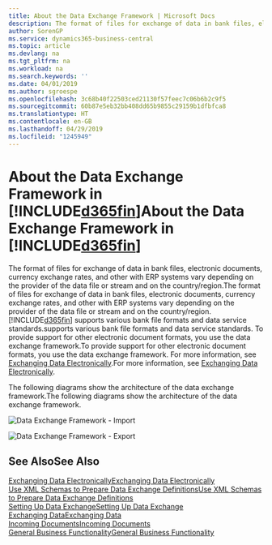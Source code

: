 ```yaml
---
title: About the Data Exchange Framework | Microsoft Docs
description: The format of files for exchange of data in bank files, electronic documents, currency exchange rates, and other with ERP systems vary depending on the provider of the data file or stream and on the country/region.
author: SorenGP
ms.service: dynamics365-business-central
ms.topic: article
ms.devlang: na
ms.tgt_pltfrm: na
ms.workload: na
ms.search.keywords: ''
ms.date: 04/01/2019
ms.author: sgroespe
ms.openlocfilehash: 3c68b40f22503ced21130f57feec7c06b6b2c9f5
ms.sourcegitcommit: 60b87e5eb32bb408dd65b9855c29159b1dfbfca8
ms.translationtype: HT
ms.contentlocale: en-GB
ms.lasthandoff: 04/29/2019
ms.locfileid: "1245949"
---
```

# <a name="about-the-data-exchange-framework-in-included365finincludesd365finmdmd"></a><span data-ttu-id="3fd34-103">About the Data Exchange Framework in [!INCLUDE[d365fin](includes/d365fin_md.md)]</span><span class="sxs-lookup"><span data-stu-id="3fd34-103">About the Data Exchange Framework in [!INCLUDE[d365fin](includes/d365fin_md.md)]</span></span>
<span data-ttu-id="3fd34-104">The format of files for exchange of data in bank files, electronic documents, currency exchange rates, and other with ERP systems vary depending on the provider of the data file or stream and on the country/region.</span><span class="sxs-lookup"><span data-stu-id="3fd34-104">The format of files for exchange of data in bank files, electronic documents, currency exchange rates, and other with ERP systems vary depending on the provider of the data file or stream and on the country/region.</span></span> [!INCLUDE[d365fin](includes/d365fin_md.md)] <span data-ttu-id="3fd34-105">supports various bank file formats and data service standards.</span><span class="sxs-lookup"><span data-stu-id="3fd34-105">supports various bank file formats and data service standards.</span></span> <span data-ttu-id="3fd34-106">To provide support for other electronic document formats, you use the data exchange framework.</span><span class="sxs-lookup"><span data-stu-id="3fd34-106">To provide support for other electronic document formats, you use the data exchange framework.</span></span> <span data-ttu-id="3fd34-107">For more information, see [Exchanging Data Electronically](across-data-exchange.md).</span><span class="sxs-lookup"><span data-stu-id="3fd34-107">For more information, see [Exchanging Data Electronically](across-data-exchange.md).</span></span>    

 <span data-ttu-id="3fd34-108">The following diagrams show the architecture of the data exchange framework.</span><span class="sxs-lookup"><span data-stu-id="3fd34-108">The following diagrams show the architecture of the data exchange framework.</span></span>  

 ![Data Exchange Framework &#45; Import](media/across-data-exchange/dataexchangeframework_import.png)  

 ![Data Exchange Framework &#45; Export](media/across-data-exchange/dataexchangeframework_export.png)  

## <a name="see-also"></a><span data-ttu-id="3fd34-111">See Also</span><span class="sxs-lookup"><span data-stu-id="3fd34-111">See Also</span></span>  
[<span data-ttu-id="3fd34-112">Exchanging Data Electronically</span><span class="sxs-lookup"><span data-stu-id="3fd34-112">Exchanging Data Electronically</span></span>](across-data-exchange.md)  
[<span data-ttu-id="3fd34-113">Use XML Schemas to Prepare Data Exchange Definitions</span><span class="sxs-lookup"><span data-stu-id="3fd34-113">Use XML Schemas to Prepare Data Exchange Definitions</span></span>](across-how-to-use-xml-schemas-to-prepare-data-exchange-definitions.md)  
[<span data-ttu-id="3fd34-114">Setting Up Data Exchange</span><span class="sxs-lookup"><span data-stu-id="3fd34-114">Setting Up Data Exchange</span></span>](across-set-up-data-exchange.md)  
[<span data-ttu-id="3fd34-115">Exchanging Data</span><span class="sxs-lookup"><span data-stu-id="3fd34-115">Exchanging Data</span></span>](across-exchange-data.md)  
[<span data-ttu-id="3fd34-116">Incoming Documents</span><span class="sxs-lookup"><span data-stu-id="3fd34-116">Incoming Documents</span></span>](across-income-documents.md)  
[<span data-ttu-id="3fd34-117">General Business Functionality</span><span class="sxs-lookup"><span data-stu-id="3fd34-117">General Business Functionality</span></span>](ui-across-business-areas.md)  
